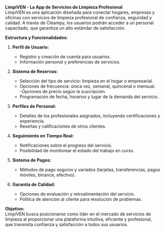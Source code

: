 **LimpiVEN - La App de Servicios de Limpieza Profesional**  
LimpiVEN es una aplicación diseñada para conectar hogares, empresas y oficinas con servicios de limpieza profesional de confianza, seguridad y calidad. A través de Cleampy, los usuarios podrán acceder a un personal capacitado, que garantiza un alto estándar de satisfacción.

**Estructura y Funcionalidades:**  
1. **Perfil de Usuario:**  
   - Registro y creación de cuenta para usuarios.  
   - Información personal y preferencias de servicios.  

2. **Sistema de Reservas:**  
   - Selección del tipo de servicio: limpieza en el hogar o empresarial.  
   - Opciones de frecuencia: única vez, semanal, quincenal o mensual.  
   -Opciones de precio según la suscripción. 
   - Programación de fecha, horarios y lugar de la demanda del servicio. 
3. **Perfiles de Personal:**  
   - Detalles de los profesionales asignados, incluyendo certificaciones y experiencia.  
   - Reseñas y calificaciones de otros clientes.  
4. **Seguimiento en Tiempo Real:**  
   - Notificaciones sobre el progreso del servicio.  
   - Posibilidad de monitorear el estado del trabajo en curso.  
5. **Sistema de Pagos:**  
   - Métodos de pago seguros y variados (tarjetas, transferencias, pagos móviles, binance, efectivo).  
6. **Garantía de Calidad:**  
   - Opciones de evaluación y retroalimentación del servicio.  
   - Política de atención al cliente para resolución de problemas.  

**Objetivo:**  
LimpiVEN busca posicionarse como líder en el mercado de servicios de limpieza al proporcionar una plataforma intuitiva, eficiente y profesional, que transmita confianza y satisfacción a todos sus usuarios.
